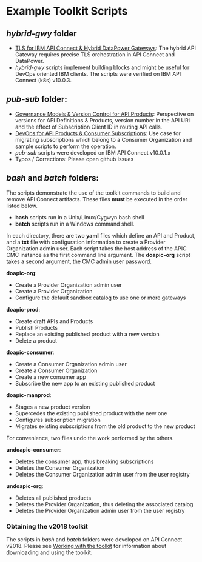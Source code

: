 # Example Toolkit Scripts

## *hybrid-gwy* folder
- [TLS for IBM API Connect & Hybrid DataPower Gateways](./hybrid-gwy/TLS-for-Hybrid-DataPowerGateway.md): The hybrid API Gateway requires precise TLS orchestration in API Connect and DataPower.
- *hybrid-gwy* scripts implement building blocks and might be useful for DevOps oriented IBM clients. The scripts were verified on IBM API Connect (k8s) v10.0.3.

## *pub-sub* folder:  
- [Governance Models & Version Control for API Products](./pub-sub/APIC-Pub-Sub-Version.md): Perspective on versions for API Definitions & Products, version number in the API URI and the effect of Subscription Client ID in routing API calls.
- [DevOps for API Products & Consumer Subscriptions](./pub-sub/APIC-Pub-Sub-DevOps.md): Use case for migrating subscriptions which belong to a Consumer Organization and sample scripts to perform the operation.  
- *pub-sub* scripts were developed on IBM API Connect v10.0.1.x   
- Typos / Corrections: Please open github issues

## *bash* and *batch* folders:  
The scripts demonstrate the use of the toolkit commands to build and remove API Connect artifacts. These files **must** be executed in the order listed below.

- **bash** scripts run in a Unix/Linux/Cygwyn bash shell
- **batch** scripts run in a Windows command shell.

In each directory, there are two **yaml** files which define an API and Product, and a **txt** file with configuration information to create a Provider Organization admin user. Each script takes the host address of the APIC CMC instance as the first command line argument.  The **doapic-org** script takes a second argument, the CMC admin user password.

**doapic-org**:  
- Create a Provider Organization admin user  
- Create a Provider Organization  
- Configure the default sandbox catalog to use one or more gateways  

**doapic-prod**:  
- Create draft APIs and Products  
- Publish Products  
- Replace an existing published product with a new version  
- Delete a product  

**doapic-consumer**:  
- Create a Consumer Organization admin user  
- Create a Consumer Organization  
- Create a new consumer app  
- Subscribe the new app to an existing published product  

**doapic-manprod**:  
- Stages a new product version  
- Supercedes the existing published product with the new one  
- Configures subscription migration  
- Migrates existing subscriptions from the old product to the new product  

For convenience, two files undo the work performed by the others.  

**undoapic-consumer**:  
- Deletes the consumer app, thus breaking subscriptions  
- Deletes the Consumer Organization  
- Deletes the Consumer Organization admin user from the user registry  

**undoapic-org**:  
- Deletes all published products  
- Deletes the Provider Organization, thus deleting the associated catalog  
- Deletes the Provider Organization admin user from the user registry  

### Obtaining the v2018 toolkit

The scripts in *bash* and *batch* folders were developed on API Connect v2018. Please see [Working with the toolkit](https://www.ibm.com/support/knowledgecenter/en/SSMNED_2018/com.ibm.apic.toolkit.doc/capim_cli_working_with.html) for information about downloading and using the toolkit.

